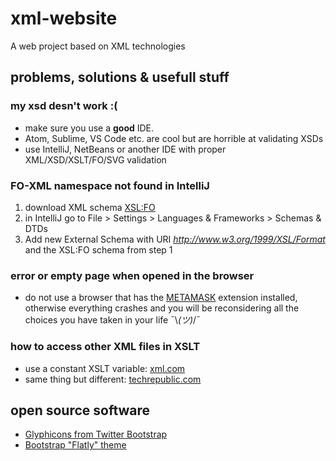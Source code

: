 # xml-website
A web project based on XML technologies

## problems, solutions & usefull stuff

### my xsd desn't work :(
* make sure you use a **good** IDE.
* Atom, Sublime, VS Code etc. are cool but are horrible at validating XSDs
* use IntelliJ, NetBeans or another IDE with proper XML/XSD/XSLT/FO/SVG validation

### FO-XML namespace not found in IntelliJ
1. download XML schema [XSL:FO](https://svn.apache.org/repos/asf/xmlgraphics/fop/trunk/fop/src/foschema/fop.xsd)
2. in IntelliJ go to File > Settings > Languages & Frameworks > Schemas & DTDs
3. Add new External Schema with URI *http://www.w3.org/1999/XSL/Format* and the XSL:FO schema from step 1

### error or empty page when opened in the browser
* do not use a browser that has the [METAMASK](https://metamask.io/) extension installed, otherwise everything crashes
and you will be reconsidering all the choices you have taken in your life ¯\\_(ツ)_/¯

### how to access other XML files in XSLT
* use a constant XSLT variable: [xml.com](https://www.xml.com/pub/a/2002/03/06/xslt.html)
* same thing but different: [techrepublic.com](https://www.techrepublic.com/article/accessing-multiple-documents-with-xslt/)

## open source software
* [Glyphicons from Twitter Bootstrap](https://github.com/twbs/bootstrap/)
* [Bootstrap "Flatly" theme](https://bootswatch.com/flatly/)